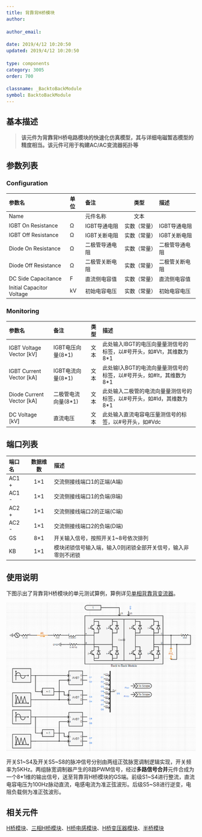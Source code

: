 ```yaml
---
title: 背靠背H桥模块
author:

author_email:

date: 2019/4/12 10:20:50
updated: 2019/4/12 10:20:50

type: components
category: 3005
order: 700

classname: _BacktoBackModule
symbol: BacktoBackModule
---
```

## 基本描述

> **该元件为背靠背H桥电路模块的快速化仿真模型，其与详细电磁暂态模型的精度相当。该元件可用于构建AC/AC变流器拓扑等**

## 参数列表
### Configuration
| 参数名 | 单位 | 备注 | 类型 | 描述 |
| :--- | :--- | :--- | :--: | :--- |
| Name |  | 元件名称 | 文本 |  |
| IGBT On Resistance | Ω | IGBT导通电阻 | 实数（常量） | IGBT导通电阻 |
| IGBT Off Resistance | Ω | IGBT关断电阻 | 实数（常量） | IGBT关断电阻 |
| Diode On Resistance | Ω | 二极管导通电阻 | 实数（常量） | 二极管导通电阻 |
| Diode Off Resistance | Ω | 二极管关断电阻 | 实数（常量） | 二极管关断电阻 |
| DC Side Capacitance | F | 直流侧电容值 | 实数（常量） | 直流侧电容值 |
| Initial Capacitor Voltage | kV | 初始电容电压 | 实数（常量） | 初始电容电压 |

### Monitoring
| 参数名 | 备注 | 类型 | 描述 |
| :--- | :--- | :--: | :--- |
| IGBT Voltage Vector \[kV\] | IGBT电压向量(8*1) | 文本 | 此处输入IBGT的电压向量量测信号的标签，以#号开头，如#Vt，其维数为8\*1 |
| IGBT Current Vector \[kA\] | IGBT电流向量(8*1) | 文本 | 此处输I入BGT的电流向量量测信号的标签，以#号开头，如#It，其维数为8\*1 |
| Diode Current Vector \[kA\] | 二极管电流向量(8*1) | 文本 | 此处输入二极管的电流向量量测信号的标签，以#号开头，如#Id，其维数为8\*1 |
| DC Voltage \[kV\] | 直流电压 | 文本 | 此处输入直流电容电压量测信号的标签，以#号开头，如#Vdc |


## 端口列表

| 端口名 | 数据维数 | 描述 |
| :--- | :--:  | :--- |
| AC1 + | 1×1 | 交流侧接线端口1的正端(A端) |
| AC1 - | 1×1 | 交流侧接线端口1的负端(B端) |
| AC2 + | 1×1 | 交流侧接线端口2的正端(C端) |
| AC2 - | 1×1 | 交流侧接线端口2的负端(D端) |
| GS | 8×1 | 开关输入信号，按照开关1~8号依次排列 |
| KB | 1×1 | 模块闭锁信号输入端，输入0则闭锁全部开关信号，输入非零则不闭锁 |

## 使用说明
下图示出了背靠背H桥模块的单元测试算例，算例详见[单相背靠背变流器](https://cloudpss.net/project/CloudPSSTemplate/B2BModule#/design)。

![单元测试图](./单元测试.png)

开关S1\~S4及开关S5\~S8的脉冲信号分别由两组正弦脉宽调制逻辑实现，开关频率为5KHz。两组脉宽调制器产生的8路PWM信号，经过**多路信号合并**元件合成为一个8\*1维的输出信号，送至背靠背H桥模块的GS端。前级S1\~S4进行整流，直流电容电压为100Hz脉动直流，电感电流为准正弦波形。后级S5\~S8进行逆变，电阻负载侧为准正弦波形。

## 相关元件
[H桥模块](../HBridgeModule/index.md)、[三相H桥模块](../HBridgeModule_3p/index.md)、[H桥电感模块](../HBridgeWithInductanceModule/index.md)、[H桥变压器模块](../HBridgeWithTransformerModule/index.md)、[半桥模块](../HalfBridgeModule/index.md)